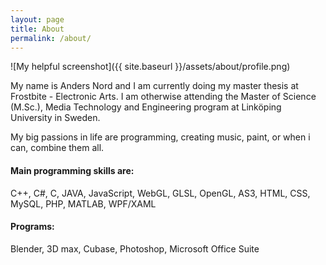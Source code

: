 ```yaml
---
layout: page
title: About
permalink: /about/
---
```


![My helpful screenshot]({{ site.baseurl }}/assets/about/profile.png)

My name is Anders Nord and I am currently doing my master thesis at Frostbite - Electronic Arts. I am otherwise attending the Master of Science (M.Sc.), Media Technology and Engineering program at Linköping University in Sweden. 

My big passions in life are programming, creating music, paint, or when i can, combine them all.


<!-- Have these things here? -->

#### Main programming skills are: ####
C++, C#, C, JAVA, JavaScript, WebGL, GLSL, OpenGL, AS3, HTML, CSS, MySQL, PHP, MATLAB, WPF/XAML

#### Programs: ####

Blender, 3D max, Cubase, Photoshop, Microsoft Office Suite

<!-- Have links to CV and courses? probably use LinkedIn instead -->